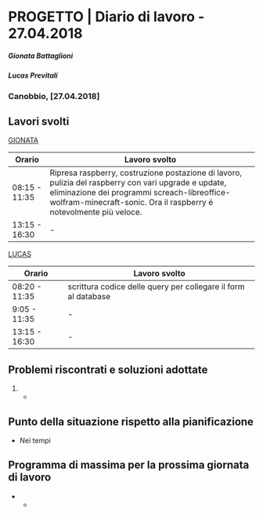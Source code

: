 # PROGETTO | Diario di lavoro - 27.04.2018
##### Gionata Battaglioni
##### Lucas Previtali
### Canobbio, [27.04.2018]

## Lavori svolti


 [GIONATA](https://github.com/GioBat)

| Orario        | Lavoro svolto                                                |
| ------------- | ------------------------------------------------------------ |
| 08:15 - 11:35 | Ripresa raspberry, costruzione postazione di lavoro, pulizia del raspberry con vari upgrade e update, eliminazione dei programmi screach-libreoffice-wolfram-minecraft-sonic. Ora il raspberry é notevolmente più veloce. |
| 13:15 - 16:30 | -                                                            |


[LUCAS](https://github.com/lucasprevitali)


| Orario        | Lavoro svolto |
| ------------- | ------------- |
| 08:20 - 11:35 | scrittura codice delle query per collegare il form al database |
| 9:05 - 11:35  | -             |
| 13:15 - 16:30 | -             |



##  Problemi riscontrati e soluzioni adottate
1. -
##  Punto della situazione rispetto alla pianificazione
- Nei tempi

## Programma di massima per la prossima giornata di lavoro
- -
